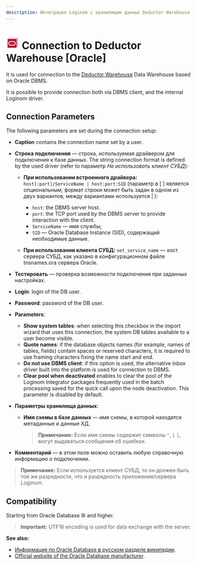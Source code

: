 ```yaml
---
description: Интеграция Loginom с хранилищем данных Deductor Warehouse, основанным на СУБД Oracle. Параметры подключения. Совместимость.
---
```

# ![wh-oracle](./../../../images/icons/common/data-sources/wh-oracle_default.svg) Connection to Deductor Warehouse [Oracle]

It is used for connection to the [Deductor Warehouse](./../../../data-format/data-warehouse.md) Data Warehouse based on Oracle DBMS.

It is possible to provide connection both via DBMS client, and the internal Loginom driver.

## Connection Parameters

The following parameters are set during the connection setup:

* **Caption** contains the connection name set by a user.
* **Строка подключения** — строка, используемая драйвером для подключения к базе данных. The string connection format is defined by the used driver (refer to параметр *Не использовать клиент СУБД*):
   * **При использовании встроенного драйвера:** `host[:port]/ServiceName | host:port:SID` (параметр в [ ] является опциональным; формат строки может быть задан в одном из двух вариантов, между вариантами используется | ):
      * `host`: the DBMS server host.
      * `port`: the TCP port used by the DBMS server to provide interaction with the client.
      * `ServiceName` — имя службы;
      * `SID` — Oracle Database Instance (SID), содержащий необходимые данные.

   * **При использовании клиента СУБД:** `net_service_name` — хост сервера СУБД, как указано в конфигурационном файле tnsnames.ora сервера Oracle.

* **Тестировать** — проверка возможности подключения при заданных настройках.
* **Login**: login of the DB user.
* **Password**: password of the DB user.

* **Parameters**:

   * **Show system tables**: when selecting this checkbox in the import wizard that uses this connection, the system DB tables available to a user become visible.
   * **Quote names**: if the database objects names (for example, names of tables, fields) contain spaces or reserved characters, it is required to use framing characters fixing the name start and end.
   * **Do not use DBMS client**: if this option is used, the alternative inbox driver built into the platform is used for connection to DBMS.
   * **Clear pool when deactivated** enables to clear the pool of the Loginom Integrator packages frequently used in the batch processing saved for the quick call upon the node deactivation. This parameter is disabled by default.

* **Параметры хранилища данных**:

   * **Имя схемы в базе данных** — имя схемы, в которой находятся метаданные и данные ХД.

      > **Примечание:** Если имя схемы содержит символы `"`, `[` `]`, могут выдаваться сообщения об ошибках.

* **Комментарий** — в этом поле можно оставить любую справочную информацию о подключении.

> **Примечание:** Если используется клиент СУБД, то он должен быть той же разрядности, что и разрядность приложения/сервера Loginom.

## Compatibility

Starting from Oracle Database 9i and higher.

> **Important:** UTF16 encoding is used for data exchange with the server.

**See also:**

* [Информация по Oracle Database в русском разделе википедии](https://ru.wikipedia.org/wiki/Oracle_Database).
* [Official website of the Oracle Database manufacturer](https://www.oracle.com/database).
